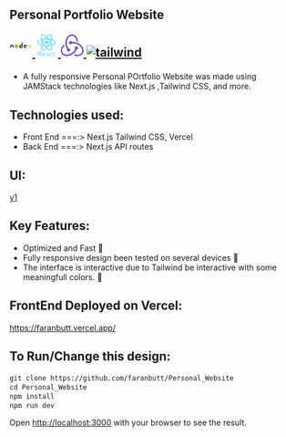 ## Personal Portfolio Website <p align="left"> <a href="https://nodejs.org" target="_blank" rel="noreferrer"> <img src="https://raw.githubusercontent.com/devicons/devicon/master/icons/nodejs/nodejs-original-wordmark.svg" alt="nodejs" width="40" height="40"/> </a> <a href="https://reactjs.org/" target="_blank" rel="noreferrer"> <img src="https://raw.githubusercontent.com/devicons/devicon/master/icons/react/react-original-wordmark.svg" alt="react" width="40" height="40"/> </a> <a href="https://redux.js.org" target="_blank" rel="noreferrer"> <img src="https://raw.githubusercontent.com/devicons/devicon/master/icons/redux/redux-original.svg" alt="redux" width="40" height="40"/> </a> <a href="https://tailwindcss.com/" target="_blank" rel="noreferrer"> <img src="https://www.vectorlogo.zone/logos/tailwindcss/tailwindcss-icon.svg" alt="tailwind" width="40" height="40"/> </a> </p>
* A fully responsive Personal POrtfolio Website was made using JAMStack technologies like Next.js ,Tailwind CSS, and more.
## Technologies used:
* Front End ===:> Next.js Tailwind CSS, Vercel
* Back End ===:> Next.js API routes
## UI:
[y1](https://github.com/faranbutt/Personal_Website/blob/main/public/website.png)

## Key Features:
* Optimized and Fast 🚀
* Fully responsive design been tested on several devices 📱
* The interface is interactive due to Tailwind be interactive with some meaningfull colors. 🎨

## FrontEnd Deployed on Vercel:
https://faranbutt.vercel.app/

## To Run/Change this design:
```
git clone https://github.com/faranbutt/Personal_Website
cd Personal_Website
npm install
npm run dev
```
Open [http://localhost:3000](http://localhost:3000/) with your browser to see the result.
